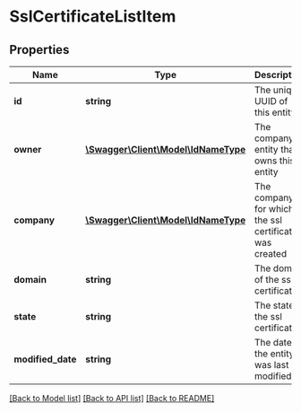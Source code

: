 # SslCertificateListItem

## Properties
Name | Type | Description | Notes
------------ | ------------- | ------------- | -------------
**id** | **string** | The unique UUID of this entity | 
**owner** | [**\Swagger\Client\Model\IdNameType**](IdNameType.md) | The company entity that owns this entity | 
**company** | [**\Swagger\Client\Model\IdNameType**](IdNameType.md) | The company for which the ssl certificate was created | [optional] 
**domain** | **string** | The domain of the ssl certificate | [optional] 
**state** | **string** | The state of the ssl certificate | [optional] 
**modified_date** | **string** | The date the entity was last modified | 

[[Back to Model list]](../README.md#documentation-for-models) [[Back to API list]](../README.md#documentation-for-api-endpoints) [[Back to README]](../README.md)


